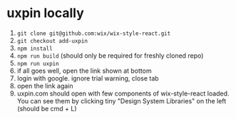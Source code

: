 # uxpin locally

1. `git clone git@github.com:wix/wix-style-react.git`
1. `git checkout add-uxpin`
1. `npm install`
1. `npm run build` (should only be required for freshly cloned repo)
1. `npm run uxpin`
1. if all goes well, open the link shown at bottom
1. login with google. ignore trial warning, close tab
1. open the link again
1. uxpin.com should open with few components of wix-style-react loaded.  You can see them by clicking tiny "Design System Libraries" on the left (should be cmd + L)
